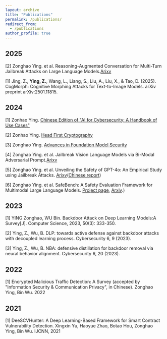 ```yaml
---
layout: archive
title: "Publications"
permalink: /publications/
redirect_from:
  - /publications
author_profile: true
---
```

## 2025
[2] Zonghao Ying. et al. Reasoning-Augmented Conversation for Multi-Turn Jailbreak Attacks on Large Language Models.[Arixv](https://arxiv.org/abs/2502.11054)

[1] Jing, Z., **Ying, Z.**, Wang, L., Liang, S., Liu, A., Liu, X., & Tao, D. (2025). CogMorph: Cognitive Morphing Attacks for Text-to-Image Models. arXiv preprint arXiv:2501.11815.

## 2024
[1] Zonhao Ying. [Chinese Edition of "AI for Cybersecurity: A Handbook of Use Cases"](https://elwood.gitbook.io/ai-for-cybersecurity)

[2] Zonhao Ying. [Head First Cryptography](https://elwood.gitbook.io/head-first-cryptography/)

[3] Zonghao Ying. [Advances in Foundation Model Security](https://elwood.gitbook.io/foundation-model-sec/)

[4] Zonghao Ying. et al. Jailbreak Vision Language Models via Bi-Modal Adversarial Prompt.[Arixv](https://arxiv.org/abs/2406.04031)

[5] Zonghao Ying. et al. Unveiling the Safety of GPT-4o: An Empirical Study using Jailbreak Attacks. [Arixv](https://arxiv.org/abs/2406.06302)([Chinese report](https://mp.weixin.qq.com/s/5fK3WyYnwMND8gXjWb-B2g))

[6] Zonghao Ying. et al. SafeBench: A Safety Evaluation Framework for Multimodal Large Language Models. [Project page](https://safebench-mm.github.io/), [Arxiv](https://arxiv.org/abs/2410.18927).)
## 2023
[1] YING Zonghao, WU Bin. Backdoor Attack on Deep Learning Models:A Survey[J]. Computer Science, 2023, 50(3): 333-350.

[2] Ying, Z., Wu, B. DLP: towards active defense against backdoor attacks with decoupled learning process. Cybersecurity 6, 9 (2023).

[3] Ying, Z., Wu, B. NBA: defensive distillation for backdoor removal via neural behavior alignment. Cybersecurity 6, 20 (2023).
## 2022
[1] Encrypted Malicious Traffic Detection: A Survey (accepted by "Information Security & Communication Privacy", in Chinese). Zonghao Ying, Bin Wu. 2022
## 2021
[1] DeeSCVHunter: A Deep Learning-Based Framework for Smart Contract Vulnerability Detection. Xingxin Yu, Haoyue Zhao, Botao Hou, Zonghao Ying, Bin Wu. IJCNN, 2021
